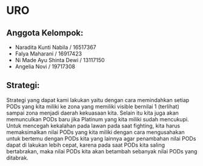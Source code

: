 # URO

## Anggota Kelompok:
- Naradita Kunti Nabila 	/ 16517367
- Falya Maharani		/ 16917423
- Ni Made Ayu Shinta Dewi	/ 13117150
- Angelia Novi			/ 19717308

## Strategi: 
Strategi yang dapat kami lakukan yaitu dengan cara memindahkan setiap PODs yang kita miliki ke zona yang memiliki visible bernilai 1 (terlihat) sampai zona menjadi daerah kekuasaan kita. Selain itu kita juga akan memunculkan PODs baru jika Platinum yang kita miliki sudah mencukupi. Untuk mencegah kekalahan pada lawan pada saat fighting, kita harus memaksimalkan nilai PODs yang kita miliki dengan cara mengusahakan untuk bertemu dengan PODs kita yang lainnya agar penambahan nilai PODs dapat di lakukan lebih cepat, karena pada saat PODs kita saling bertabrakan, maka nilai PODs kita akan betambah sebanyak nilai PODs yang ditabrak.
